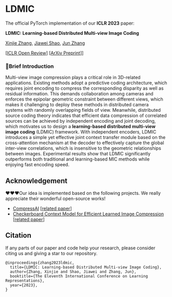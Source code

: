 # LDMIC

The official PyTorch implementation of our **ICLR 2023** paper: 

**LDMIC: Learning-based Distributed Multi-view Image Coding**

[Xinjie Zhang](), [Jiawei Shao](https://shaojiawei07.github.io/), [Jun Zhang](https://eejzhang.people.ust.hk/)

[[ICLR Open Review](https://openreview.net/forum?id=ILQVw4cA5F9)] [[ArXiv Preprint](https://arxiv.org/abs/2301.09799)]]

### :bookmark:Brief Introduction

Multi-view image compression plays a critical role in 3D-related applications. Existing methods adopt a predictive coding architecture, which requires joint encoding to compress the corresponding disparity as well as residual information. This demands collaboration among cameras and enforces the epipolar geometric constraint between different views, which makes it challenging to deploy these methods in distributed camera systems with randomly overlapping fields of view. Meanwhile, distributed source coding theory indicates that efficient data compression of correlated sources can be achieved by independent encoding and joint decoding, which motivates us to design a **learning-based distributed multi-view image coding** (LDMIC) framework. With independent encoders, LDMIC introduces a simple yet effective joint context transfer module based on the cross-attention mechanism at the decoder to effectively capture the global inter-view correlations, which is insensitive to the geometric relationships between images. Experimental results show that LDMIC significantly outperforms both traditional and learning-based MIC methods while enjoying fast encoding speed. 

## Acknowledgement

:heart::heart::heart:Our idea is implemented based on the following projects. We really appreciate their wonderful open-source works!

- [CompressAI](https://github.com/InterDigitalInc/CompressAI) [[related paper](https://arxiv.org/abs/2011.03029)]
- [Checkerboard Context Model for Efficient Learned Image Compression](https://github.com/JiangWeibeta/Checkerboard-Context-Model-for-Efficient-Learned-Image-Compression/tree/main) [[related paper](https://arxiv.org/abs/2103.15306v2)]

## Citation

If any parts of our paper and code help your research, please consider citing us and giving a star to our repository.

```
@inproceedings{zhang2023ldmic,
  title={LDMIC: Learning-based Distributed Multi-view Image Coding},
  author={Zhang, Xinjie and Shao, Jiawei and Zhang, Jun},
  booktitle={The Eleventh International Conference on Learning Representations},
  year={2023},
}
```


